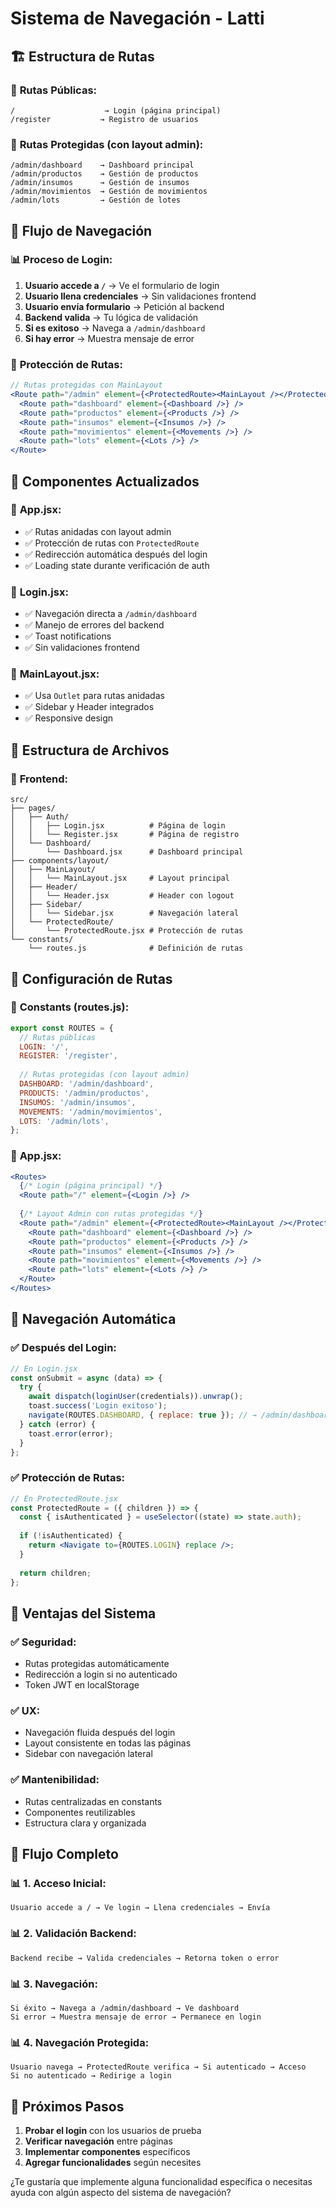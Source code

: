 # Sistema de Navegación - Latti

## 🏗️ **Estructura de Rutas**

### 📁 **Rutas Públicas:**
```
/                    → Login (página principal)
/register           → Registro de usuarios
```

### 📁 **Rutas Protegidas (con layout admin):**
```
/admin/dashboard    → Dashboard principal
/admin/productos    → Gestión de productos
/admin/insumos      → Gestión de insumos
/admin/movimientos  → Gestión de movimientos
/admin/lots         → Gestión de lotes
```

## 🎯 **Flujo de Navegación**

### 📊 **Proceso de Login:**

1. **Usuario accede a `/`** → Ve el formulario de login
2. **Usuario llena credenciales** → Sin validaciones frontend
3. **Usuario envía formulario** → Petición al backend
4. **Backend valida** → Tu lógica de validación
5. **Si es exitoso** → Navega a `/admin/dashboard`
6. **Si hay error** → Muestra mensaje de error

### 🔄 **Protección de Rutas:**

```jsx
// Rutas protegidas con MainLayout
<Route path="/admin" element={<ProtectedRoute><MainLayout /></ProtectedRoute>}>
  <Route path="dashboard" element={<Dashboard />} />
  <Route path="productos" element={<Products />} />
  <Route path="insumos" element={<Insumos />} />
  <Route path="movimientos" element={<Movements />} />
  <Route path="lots" element={<Lots />} />
</Route>
```

## 🚀 **Componentes Actualizados**

### 📝 **App.jsx:**
- ✅ Rutas anidadas con layout admin
- ✅ Protección de rutas con `ProtectedRoute`
- ✅ Redirección automática después del login
- ✅ Loading state durante verificación de auth

### 📝 **Login.jsx:**
- ✅ Navegación directa a `/admin/dashboard`
- ✅ Manejo de errores del backend
- ✅ Toast notifications
- ✅ Sin validaciones frontend

### 📝 **MainLayout.jsx:**
- ✅ Usa `Outlet` para rutas anidadas
- ✅ Sidebar y Header integrados
- ✅ Responsive design

## 🎨 **Estructura de Archivos**

### 📁 **Frontend:**
```
src/
├── pages/
│   ├── Auth/
│   │   ├── Login.jsx          # Página de login
│   │   └── Register.jsx       # Página de registro
│   └── Dashboard/
│       └── Dashboard.jsx      # Dashboard principal
├── components/layout/
│   ├── MainLayout/
│   │   └── MainLayout.jsx     # Layout principal
│   ├── Header/
│   │   └── Header.jsx         # Header con logout
│   ├── Sidebar/
│   │   └── Sidebar.jsx        # Navegación lateral
│   └── ProtectedRoute/
│       └── ProtectedRoute.jsx # Protección de rutas
└── constants/
    └── routes.js              # Definición de rutas
```

## 🔧 **Configuración de Rutas**

### 📝 **Constants (routes.js):**
```javascript
export const ROUTES = {
  // Rutas públicas
  LOGIN: '/',
  REGISTER: '/register',
  
  // Rutas protegidas (con layout admin)
  DASHBOARD: '/admin/dashboard',
  PRODUCTS: '/admin/productos',
  INSUMOS: '/admin/insumos',
  MOVEMENTS: '/admin/movimientos',
  LOTS: '/admin/lots',
};
```

### 📝 **App.jsx:**
```jsx
<Routes>
  {/* Login (página principal) */}
  <Route path="/" element={<Login />} />
  
  {/* Layout Admin con rutas protegidas */}
  <Route path="/admin" element={<ProtectedRoute><MainLayout /></ProtectedRoute>}>
    <Route path="dashboard" element={<Dashboard />} />
    <Route path="productos" element={<Products />} />
    <Route path="insumos" element={<Insumos />} />
    <Route path="movimientos" element={<Movements />} />
    <Route path="lots" element={<Lots />} />
  </Route>
</Routes>
```

## 🎯 **Navegación Automática**

### ✅ **Después del Login:**
```jsx
// En Login.jsx
const onSubmit = async (data) => {
  try {
    await dispatch(loginUser(credentials)).unwrap();
    toast.success('Login exitoso');
    navigate(ROUTES.DASHBOARD, { replace: true }); // → /admin/dashboard
  } catch (error) {
    toast.error(error);
  }
};
```

### ✅ **Protección de Rutas:**
```jsx
// En ProtectedRoute.jsx
const ProtectedRoute = ({ children }) => {
  const { isAuthenticated } = useSelector((state) => state.auth);
  
  if (!isAuthenticated) {
    return <Navigate to={ROUTES.LOGIN} replace />;
  }
  
  return children;
};
```

## 🚀 **Ventajas del Sistema**

### ✅ **Seguridad:**
- Rutas protegidas automáticamente
- Redirección a login si no autenticado
- Token JWT en localStorage

### ✅ **UX:**
- Navegación fluida después del login
- Layout consistente en todas las páginas
- Sidebar con navegación lateral

### ✅ **Mantenibilidad:**
- Rutas centralizadas en constants
- Componentes reutilizables
- Estructura clara y organizada

## 🔄 **Flujo Completo**

### 📊 **1. Acceso Inicial:**
```
Usuario accede a / → Ve login → Llena credenciales → Envía
```

### 📊 **2. Validación Backend:**
```
Backend recibe → Valida credenciales → Retorna token o error
```

### 📊 **3. Navegación:**
```
Si éxito → Navega a /admin/dashboard → Ve dashboard
Si error → Muestra mensaje de error → Permanece en login
```

### 📊 **4. Navegación Protegida:**
```
Usuario navega → ProtectedRoute verifica → Si autenticado → Acceso
Si no autenticado → Redirige a login
```

## 🎯 **Próximos Pasos**

1. **Probar el login** con los usuarios de prueba
2. **Verificar navegación** entre páginas
3. **Implementar componentes** específicos
4. **Agregar funcionalidades** según necesites

¿Te gustaría que implemente alguna funcionalidad específica o necesitas ayuda con algún aspecto del sistema de navegación? 
